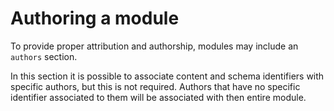 # Authoring a module

To provide proper attribution and authorship, modules may include an `authors` section.

In this section it is possible to associate content and schema identifiers with
specific authors, but this is not required.
Authors that have no specific identifier associated to them will be associated with
then entire module.